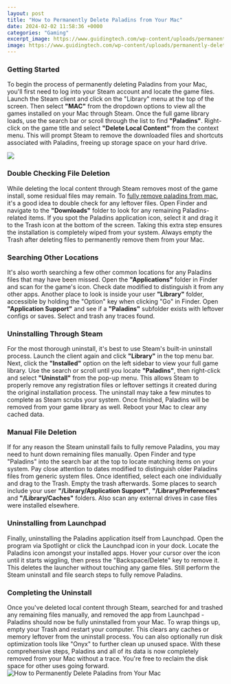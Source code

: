 ```yaml
---
layout: post
title: "How to Permanently Delete Paladins from Your Mac"
date: 2024-02-02 11:58:36 +0000
categories: "Gaming"
excerpt_image: https://www.guidingtech.com/wp-content/uploads/permanently-delete-files-mac-storage_4d470f76dc99e18ad75087b1b8410ea9.png
image: https://www.guidingtech.com/wp-content/uploads/permanently-delete-files-mac-storage_4d470f76dc99e18ad75087b1b8410ea9.png
---
```


### Getting Started
To begin the process of permanently deleting Paladins from your Mac, you'll first need to log into your Steam account and locate the game files. Launch the Steam client and click on the "Library" menu at the top of the screen. Then select **"MAC"** from the dropdown options to view all the games installed on your Mac through Steam. 
Once the full game library loads, use the search bar or scroll through the list to find **"Paladins"**. Right-click on the game title and select **"Delete Local Content"** from the context menu. This will prompt Steam to remove the downloaded files and shortcuts associated with Paladins, freeing up storage space on your hard drive. 

![](https://cdn4.geckoandfly.com/wp-content/uploads/2016/06/How-to-delete-files-permanently-from-your-Mac.jpg)
### Double Checking File Deletion
While deleting the local content through Steam removes most of the game install, some residual files may remain. To [fully remove paladins from mac](https://store.fi.io.vn/work-hard-so-my-rat-terrier-live-a-better-dog-lover-2), it's a good idea to double check for any leftover files. Open Finder and navigate to the **"Downloads"** folder to look for any remaining Paladins-related items. 
If you spot the Paladins application icon, select it and drag it to the Trash icon at the bottom of the screen. Taking this extra step ensures the installation is completely wiped from your system. Always empty the Trash after deleting files to permanently remove them from your Mac.
### Searching Other Locations
It's also worth searching a few other common locations for any Paladins files that may have been missed. Open the **"Applications"** folder in Finder and scan for the game's icon. Check date modified to distinguish it from any other apps. 
Another place to look is inside your user **"Library"** folder, accessible by holding the "Option" key when clicking "Go" in Finder. Open **"Application Support"** and see if a **"Paladins"** subfolder exists with leftover configs or saves. Select and trash any traces found.
### Uninstalling Through Steam 
For the most thorough uninstall, it's best to use Steam's built-in uninstall process. Launch the client again and click **"Library"** in the top menu bar. Next, click the **"Installed"** option on the left sidebar to view your full game library.
Use the search or scroll until you locate **"Paladins"**, then right-click and select **"Uninstall"** from the pop-up menu. This allows Steam to properly remove any registration files or leftover settings it created during the original installation process. 
The uninstall may take a few minutes to complete as Steam scrubs your system. Once finished, Paladins will be removed from your game library as well. Reboot your Mac to clear any cached data.
### Manual File Deletion
If for any reason the Steam uninstall fails to fully remove Paladins, you may need to hunt down remaining files manually. Open Finder and type "Paladins" into the search bar at the top to locate matching items on your system. 
Pay close attention to dates modified to distinguish older Paladins files from generic system files. Once identified, select each one individually and drag to the Trash. Empty the trash afterwards. 
Some places to search include your user **"/Library/Application Support"**, **"/Library/Preferences"** and **"/Library/Caches"** folders. Also scan any external drives in case files were installed elsewhere.
### Uninstalling from Launchpad
Finally, uninstalling the Paladins application itself from Launchpad. Open the program via Spotlight or click the Launchpad icon in your dock. Locate the Paladins icon amongst your installed apps.
Hover your cursor over the icon until it starts wiggling, then press the "Backspace/Delete" key to remove it. This deletes the launcher without touching any game files. Still perform the Steam uninstall and file search steps to fully remove Paladins.
### Completing the Uninstall 
Once you've deleted local content through Steam, searched for and trashed any remaining files manually, and removed the app from Launchpad - Paladins should now be fully uninstalled from your Mac. 
To wrap things up, empty your Trash and restart your computer. This clears any caches or memory leftover from the uninstall process. You can also optionally run disk optimization tools like "Onyx" to further clean up unused space. 
With these comprehensive steps, Paladins and all of its data is now completely removed from your Mac without a trace. You're free to reclaim the disk space for other uses going forward.
![How to Permanently Delete Paladins from Your Mac](https://www.guidingtech.com/wp-content/uploads/permanently-delete-files-mac-storage_4d470f76dc99e18ad75087b1b8410ea9.png)